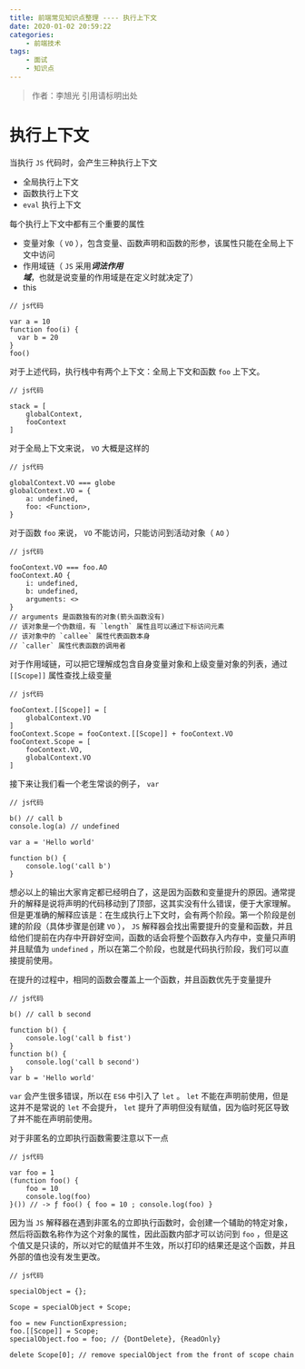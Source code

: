 ```yaml
---
title: 前端常见知识点整理 ---- 执行上下文
date: 2020-01-02 20:59:22
categories: 
	- 前端技术
tags: 
	- 面试
	- 知识点
---
```

> 作者：李旭光
> 引用请标明出处


# 执行上下文
当执行 `JS` 代码时，会产生三种执行上下文

- 全局执行上下文
- 函数执行上下文
- `eval` 执行上下文

每个执行上下文中都有三个重要的属性

- 变量对象（ `VO` ），包含变量、函数声明和函数的形参，该属性只能在全局上下文中访问
- 作用域链（ `JS` 采用***词法作用域***，也就是说变量的作用域是在定义时就决定了）
- this
```
// js代码

var a = 10
function foo(i) {
  var b = 20
}
foo()
```
对于上述代码，执行栈中有两个上下文：全局上下文和函数 `foo` 上下文。
```
// js代码

stack = [
    globalContext,
    fooContext
]
```
对于全局上下文来说， `VO` 大概是这样的
```
// js代码

globalContext.VO === globe
globalContext.VO = {
    a: undefined,
	foo: <Function>,
}
```
对于函数 `foo` 来说， `VO` 不能访问，只能访问到活动对象（ `AO` ）
```
// js代码

fooContext.VO === foo.AO
fooContext.AO {
    i: undefined,
	b: undefined,
    arguments: <>
}
// arguments 是函数独有的对象(箭头函数没有)
// 该对象是一个伪数组，有 `length` 属性且可以通过下标访问元素
// 该对象中的 `callee` 属性代表函数本身
// `caller` 属性代表函数的调用者
```
对于作用域链，可以把它理解成包含自身变量对象和上级变量对象的列表，通过 `[[Scope]]` 属性查找上级变量
```
// js代码

fooContext.[[Scope]] = [
    globalContext.VO
]
fooContext.Scope = fooContext.[[Scope]] + fooContext.VO
fooContext.Scope = [
    fooContext.VO,
    globalContext.VO
]
```
接下来让我们看一个老生常谈的例子， `var`
```
// js代码

b() // call b
console.log(a) // undefined

var a = 'Hello world'

function b() {
	console.log('call b')
}
```
想必以上的输出大家肯定都已经明白了，这是因为函数和变量提升的原因。通常提升的解释是说将声明的代码移动到了顶部，这其实没有什么错误，便于大家理解。但是更准确的解释应该是：在生成执行上下文时，会有两个阶段。第一个阶段是创建的阶段（具体步骤是创建 `VO` ）， `JS` 解释器会找出需要提升的变量和函数，并且给他们提前在内存中开辟好空间，函数的话会将整个函数存入内存中，变量只声明并且赋值为 `undefined` ，所以在第二个阶段，也就是代码执行阶段，我们可以直接提前使用。

在提升的过程中，相同的函数会覆盖上一个函数，并且函数优先于变量提升

```
// js代码

b() // call b second

function b() {
	console.log('call b fist')
}
function b() {
	console.log('call b second')
}
var b = 'Hello world'
```
`var` 会产生很多错误，所以在 `ES6` 中引入了 `let` 。 `let` 不能在声明前使用，但是这并不是常说的 `let` 不会提升， `let` 提升了声明但没有赋值，因为临时死区导致了并不能在声明前使用。

对于非匿名的立即执行函数需要注意以下一点

```
// js代码

var foo = 1
(function foo() {
    foo = 10
    console.log(foo)
}()) // -> ƒ foo() { foo = 10 ; console.log(foo) }
```
因为当 `JS` 解释器在遇到非匿名的立即执行函数时，会创建一个辅助的特定对象，然后将函数名称作为这个对象的属性，因此函数内部才可以访问到 `foo` ，但是这个值又是只读的，所以对它的赋值并不生效，所以打印的结果还是这个函数，并且外部的值也没有发生更改。

```
// js代码

specialObject = {};

Scope = specialObject + Scope;

foo = new FunctionExpression;
foo.[[Scope]] = Scope;
specialObject.foo = foo; // {DontDelete}, {ReadOnly}

delete Scope[0]; // remove specialObject from the front of scope chain
```